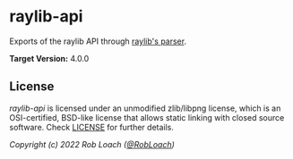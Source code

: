 # raylib-api

Exports of the raylib API through [raylib's parser](https://github.com/raysan5/raylib/tree/master/parser).

**Target Version:** 4.0.0

## License

*raylib-api* is licensed under an unmodified zlib/libpng license, which is an OSI-certified,
BSD-like license that allows static linking with closed source software. Check [LICENSE](LICENSE) for further details.

*Copyright (c) 2022 Rob Loach ([@RobLoach](https://twitter.com/RobLoach))*